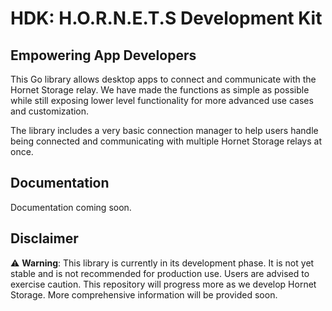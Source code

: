 # HDK: H.O.R.N.E.T.S Development Kit

## Empowering App Developers

This Go library allows desktop apps to connect and communicate with the Hornet Storage relay. We have made the functions as simple as possible while still exposing lower level functionality for more advanced use cases and customization.

The library includes a very basic connection manager to help users handle being connected and communicating with multiple Hornet Storage relays at once.

## Documentation

Documentation coming soon.

## Disclaimer
⚠️ **Warning**: This library is currently in its development phase. It is not yet stable and is not recommended for production use. Users are advised to exercise caution. This repository will progress more as we develop Hornet Storage. More comprehensive information will be provided soon.

